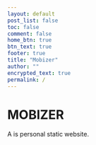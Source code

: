 ```yaml
---
layout: default
post_list: false
toc: false
comment: false
home_btn: true
btn_text: true
footer: true
title: "Mobizer"
author: ""
encrypted_text: true
permalink: /
---
```


# MOBIZER

A is personal static website.
